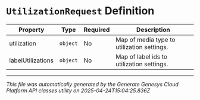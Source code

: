 # `UtilizationRequest` Definition

| Property | Type | Required | Description |
|----------|------|----------|-------------|
| utilization | `object` | No | Map of media type to utilization settings. |
| labelUtilizations | `object` | No | Map of label ids to utilization settings. |

---

*This file was automatically generated by the Generate Genesys Cloud Platform API classes utility on 2025-04-24T15:04:25.836Z*